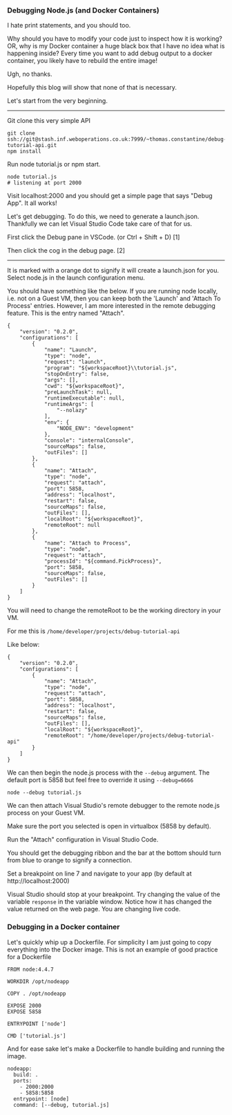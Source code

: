 ### Debugging Node.js (and Docker Containers)

I hate print statements, and you should too. 

Why should you have to modify your code just to inspect how it is working? OR, why is my Docker container a huge black box that I have no idea what is happening inside? Every time you want to add debug output to a docker container, you likely have to rebuild the entire image! 

Ugh, no thanks.

Hopefully this blog will show that none of that is necessary.

Let's start from the very beginning.

---

Git clone this very simple API

    git clone ssh://git@stash.inf.weboperations.co.uk:7999/~thomas.constantine/debug-tutorial-api.git
    npm install

Run node tutorial.js or npm start.

    node tutorial.js
    # listening at port 2000

Visit localhost:2000 and you should get a simple page that says "Debug App". It all works!

Let's get debugging. To do this, we need to generate a launch.json. Thankfully we can let Visual Studio Code take care of that for us.

First click the Debug pane in VSCode. (or Ctrl + Shift + D) [1]

Then click the cog in the debug page. [2]


***

It is marked with a orange dot to signify it will create a launch.json for you. Select node.js in the launch configuration menu.

You should have something like the below. If you are running node locally, i.e. not on a Guest VM, then you can keep both the 'Launch' and 'Attach To Process' entries. However, I am more interested in the remote debugging feature. This is the entry named "Attach".

```
{
    "version": "0.2.0",
    "configurations": [
        {
            "name": "Launch",
            "type": "node",
            "request": "launch",
            "program": "${workspaceRoot}\\tutorial.js",
            "stopOnEntry": false,
            "args": [],
            "cwd": "${workspaceRoot}",
            "preLaunchTask": null,
            "runtimeExecutable": null,
            "runtimeArgs": [
                "--nolazy"
            ],
            "env": {
                "NODE_ENV": "development"
            },
            "console": "internalConsole",
            "sourceMaps": false,
            "outFiles": []
        },
        {
            "name": "Attach",
            "type": "node",
            "request": "attach",
            "port": 5858,
            "address": "localhost",
            "restart": false,
            "sourceMaps": false,
            "outFiles": [],
            "localRoot": "${workspaceRoot}",
            "remoteRoot": null
        },
        {
            "name": "Attach to Process",
            "type": "node",
            "request": "attach",
            "processId": "${command.PickProcess}",
            "port": 5858,
            "sourceMaps": false,
            "outFiles": []
        }
    ]
}
```

You will need to change the remoteRoot to be the working directory in your VM. 

For me this is `/home/developer/projects/debug-tutorial-api`

Like below:

```
{
    "version": "0.2.0",
    "configurations": [
        {
            "name": "Attach",
            "type": "node",
            "request": "attach",
            "port": 5858,
            "address": "localhost",
            "restart": false,
            "sourceMaps": false,
            "outFiles": [],
            "localRoot": "${workspaceRoot}",
            "remoteRoot": "/home/developer/projects/debug-tutorial-api"
        }
    ]
}
```

We can then begin the node.js process with the `--debug` argument.
The default port is 5858 but feel free to override it using `--debug=6666`

```
node --debug tutorial.js
```

We can then attach Visual Studio's remote debugger to the remote node.js process on your Guest VM.

Make sure the port you selected is open in virtualbox (5858 by default).

Run the "Attach" configuration in Visual Studio Code.

You should get the debugging ribbon and the bar at the bottom should turn from blue to orange to signify a connection.

Set a breakpoint on line 7 and navigate to your app (by default at http://localhost:2000)

Visual Studio should stop at your breakpoint.
Try changing the value of the variable `response` in the variable window.
Notice how it has changed the value returned on the web page. You are changing live code.

### Debugging in a Docker container

Let's quickly whip up a Dockerfile.
For simplicity I am just going to copy everything into the Docker image.
This is not an example of good practice for a Dockerfile

```
FROM node:4.4.7

WORKDIR /opt/nodeapp

COPY . /opt/nodeapp

EXPOSE 2000
EXPOSE 5858

ENTRYPOINT ['node']

CMD ['tutorial.js']
```

And for ease sake let's make a Dockerfile to handle building and running the image.

```
nodeapp:
  build: .
  ports:
    - 2000:2000
    - 5858:5858
  entrypoint: [node]
  command: [--debug, tutorial.js]
```

